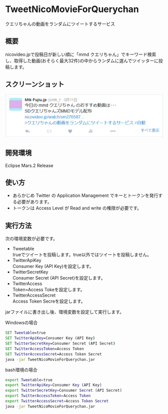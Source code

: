 # TweetNicoMovieForQuerychan
クエリちゃんの動画をランダムにツイートするサービス

## 概要
nicovideo.jpで投稿日が新しい順に「mmd クエリちゃん」でキーワード検索し、取得した動画(おそらく最大32件)の中からランダムに選んでツイッターに投稿します。


## スクリーンショット
![スクリーンショット](https://github.com/mtk-f/TweetNicoMovieForQuerychan/blob/master/TweetNicoMovieForQuerychan.png)

## 開発環境
Eclipse Mars.2 Release

## 使い方
* あらかじめ Twitter の Application Management でキーとトークンを発行する必要があります。
* トークンは Access Level が  Read and write の権限が必要です。

## 実行方法
次の環境変数が必要です。
* Tweetable  
 trueでツイートを投稿します。true以外ではツイートを投稿しません。
* TwitterApiKey  
Consumer Key (API Key)を設定します。
* TwitterSecretKey  
Consumer Secret (API Secret)を設定します。
* TwitterAccess  
Token=Access Tokeを設定します。
* TwitterAccessSecret  
Access Token Secreを設定します。


jarファイルに書き出し後、環境変数を設定して実行します。  

Windowsの場合
````bat
SET Tweetable=true
SET TwitterApiKey=Consumer Key (API Key)
SET TwitterSecretKey=Consumer Secret (API Secret)
SET TwitterAccessToken=Access Token
SET TwitterAccessSecret=Access Token Secret
java -jar TweetNicoMovieForQuerychan.jar
````

bash環境の場合
````bash
export Tweetable=true
export TwitterApiKey=Consumer Key (API Key)
export TwitterSecretKey=Consumer Secret (API Secret)
export TwitterAccessToken=Access Token
export TwitterAccessSecret=Access Token Secret
java -jar TweetNicoMovieForQuerychan.jar
````
